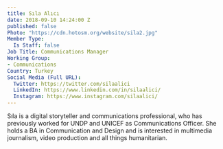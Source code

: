 ```yaml
---
title: Sıla Alıcı
date: 2018-09-10 14:24:00 Z
published: false
Photo: "https://cdn.hotosm.org/website/sila2.jpg"
Member Type:
  Is Staff: false
Job Title: Communications Manager
Working Group:
- Communications
Country: Turkey
Social Media (Full URL):
  Twitter: https://twitter.com/silaalici
  LinkedIn: https://www.linkedin.com/in/silaalici/
  Instagram: https://www.instagram.com/silaalici/
---
```


Sıla is a digital storyteller and communications professional, who has previously worked for UNDP and UNICEF as Communications Officer. She holds a BA in Communication and Design and is interested in multimedia journalism, video production and all things humanitarian.